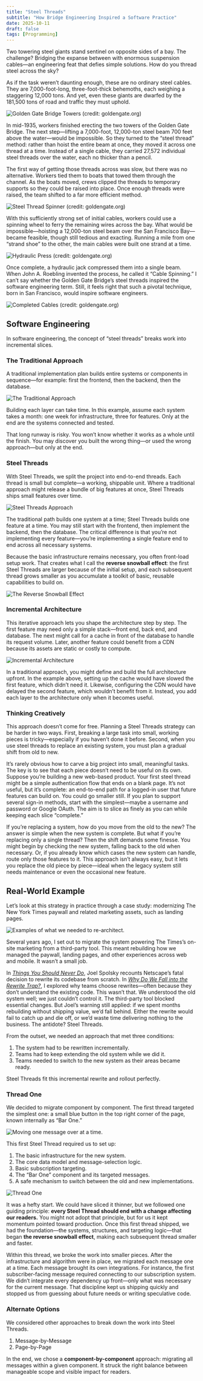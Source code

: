 ```yaml
---
title: "Steel Threads"
subtitle: "How Bridge Engineering Inspired a Software Practice"
date: 2025-10-11
draft: false
tags: [Programming]
---
```


Two towering steel giants stand sentinel on opposite sides of a bay. The challenge? Bridging the expanse between with enormous suspension cables—an engineering feat that defies simple solutions. How do you thread steel across the sky?

As if the task weren’t daunting enough, these are no ordinary steel cables. They are 7,000-foot-long, three-foot-thick behemoths, each weighing a staggering 12,000 tons. And yet, even these giants are dwarfed by the 181,500 tons of road and traffic they must uphold.

![Golden Gate Bridge Towers (credit: goldengate.org)](/image/programming/steel-threads-golden-gate-towers.jpg)

In mid-1935, workers finished erecting the two towers of the Golden Gate Bridge. The next step—lifting a 7,000-foot, 12,000-ton steel beam 700 feet above the water—would be impossible. So they turned to the “steel thread” method: rather than hoist the entire beam at once, they moved it across one thread at a time. Instead of a single cable, they carried 27,572 individual steel threads over the water, each no thicker than a pencil.

The first way of getting those threads across was slow, but there was no alternative. Workers tied them to boats that towed them through the channel. As the boats moved, crews clipped the threads to temporary supports so they could be raised into place. Once enough threads were raised, the team shifted to a far more efficient method.

![Steel Thread Spinner (credit: goldengate.org)](/image/programming/steel-threads-golden-gate-spinner.jpg)

With this sufficiently strong set of initial cables, workers could use a spinning wheel to ferry the remaining wires across the bay. What would be impossible—hoisting a 12,000-ton steel beam over the San Francisco Bay—became feasible, though still tedious and exacting. Running a mile from one “strand shoe” to the other, the main cables were built one strand at a time.

![Hydraulic Press (credit: goldengate.org)](/image/programming/steel-threads-golden-gate-press.jpg)

Once complete, a hydraulic jack compressed them into a single beam. When John A. Roebling invented the process, he called it “Cable Spinning.” I can’t say whether the Golden Gate Bridge’s steel threads inspired the software engineering term. Still, it feels right that such a pivotal technique, born in San Francisco, would inspire software engineers.

![Completed Cables (credit: goldengate.org)](/image/programming/steel-threads-golden-gate-beams.jpg)

## Software Engineering

In software engineering, the concept of “steel threads” breaks work into incremental slices.

### The Traditional Approach

A traditional implementation plan builds entire systems or components in sequence—for example: first the frontend, then the backend, then the database.

![The Traditional Approach](/image/programming/steel-threads-traditional-approach.png)

Building each layer can take time. In this example, assume each system takes a month: one week for infrastructure, three for features. Only at the end are the systems connected and tested.

That long runway is risky. You won’t know whether it works as a whole until the finish. You may discover you built the wrong thing—or used the wrong approach—but only at the end.

### Steel Threads

With Steel Threads, we split the project into end-to-end threads. Each thread is small but complete—a working, shippable unit. Where a traditional approach might release a bundle of big features at once, Steel Threads ships small features over time.

![Steel Threads Approach](/image/programming/steel-threads-one-feature-at-a-time.png)

The traditional path builds one system at a time; Steel Threads builds one feature at a time. You may still start with the frontend, then implement the backend, then the database. The critical difference is that you’re not implementing every feature—you’re implementing a single feature end to end across all necessary systems.

Because the basic infrastructure remains necessary, you often front-load setup work. That creates what I call the **reverse snowball effect**: the first Steel Threads are larger because of the initial setup, and each subsequent thread grows smaller as you accumulate a toolkit of basic, reusable capabilities to build on.

![The Reverse Snowball Effect](/image/programming/steel-threads-reverse-snowball-effect.png)

### Incremental Architecture

This iterative approach lets you shape the architecture step by step. The first feature may need only a simple stack—front end, back end, and database. The next might call for a cache in front of the database to handle its request volume. Later, another feature could benefit from a CDN because its assets are static or costly to compute.

![Incremental Architecture](/image/programming/steel-threads-incremental-architecture.png)

In a traditional approach, you might define and build the full architecture upfront. In the example above, setting up the cache would have slowed the first feature, which didn’t need it. Likewise, configuring the CDN would have delayed the second feature, which wouldn’t benefit from it. Instead, you add each layer to the architecture only when it becomes useful.

### Thinking Creatively

This approach doesn’t come for free. Planning a Steel Threads strategy can be harder in two ways. First, breaking a large task into small, working pieces is tricky—especially if you haven’t done it before. Second, when you use steel threads to replace an existing system, you must plan a gradual shift from old to new.

It’s rarely obvious how to carve a big project into small, meaningful tasks. The key is to see that each piece doesn’t need to be useful on its own. Suppose you’re building a new web-based product. Your first steel thread might be a simple authentication flow that ends on a blank page. It’s not useful, but it’s complete: an end-to-end path for a logged-in user that future features can build on. You could go smaller still. If you plan to support several sign-in methods, start with the simplest—maybe a username and password or Google OAuth. The aim is to slice as finely as you can while keeping each slice “complete.”

If you’re replacing a system, how do you move from the old to the new? The answer is simple when the new system is complete. But what if you’re replacing only a single thread? Then the shift demands some finesse. You might begin by checking the new system, falling back to the old when necessary. Or, if you already know which cases the new system can handle, route only those features to it. This approach isn’t always easy, but it lets you replace the old piece by piece—ideal when the legacy system still needs maintenance or even the occasional new feature.

## Real-World Example

Let’s look at this strategy in practice through a case study: modernizing The New York Times paywall and related marketing assets, such as landing pages.

![Examples of what we needed to re-architect.](/image/programming/steel-threads-nytimes-article.png)

Several years ago, I set out to migrate the system powering The Times’s on-site marketing from a third-party tool. This meant rebuilding how we managed the paywall, landing pages, and other experiences across web and mobile. It wasn’t a small job.

In [*Things You Should Never Do*](https://www.joelonsoftware.com/2000/04/06/things-you-should-never-do-part-i/), Joel Spolsky recounts Netscape’s fatal decision to rewrite its codebase from scratch. In [*Why Do We Fall into the Rewrite Trap?*](/programming/why-do-we-fall-into-the-rewrite-trap), I explored why teams choose rewrites—often because they don’t understand the existing code. This wasn’t that. We understood the old system well; we just couldn’t control it. The third-party tool blocked essential changes. But Joel’s warning still applied: if we spent months rebuilding without shipping value, we’d fall behind. Either the rewrite would fail to catch up and die off, or we’d waste time delivering nothing to the business. The antidote? Steel Threads.

From the outset, we needed an approach that met three conditions:

1. The system had to be rewritten incrementally.  
2. Teams had to keep extending the old system while we did it.  
3. Teams needed to switch to the new system as their areas became ready.  

Steel Threads fit this incremental rewrite and rollout perfectly. 

### Thread One

We decided to migrate component by component. The first thread targeted the simplest one: a small blue button in the top right corner of the page, known internally as “Bar One.”

![Moving one message over at a time.](/image/programming/steel-threads-migration-one-button.png)

This first Steel Thread required us to set up:

1. The basic infrastructure for the new system.  
2. The core data model and message-selection logic.  
3. Basic subscription targeting.  
4. The “Bar One” component and its targeted messages.  
5. A safe mechanism to switch between the old and new implementations.

![Thread One](/image/programming/steel-threads-thread-one.png)

It was a hefty start. We could have sliced it thinner, but we followed one guiding principle: **every Steel Thread should end with a change affecting our readers.** You might not adopt that principle, but for us it kept momentum pointed toward production. Once this first thread shipped, we had the foundation—the systems, structures, and targeting logic—that began **the reverse snowball effect**, making each subsequent thread smaller and faster.

Within this thread, we broke the work into smaller pieces. After the infrastructure and algorithm were in place, we migrated each message one at a time. Each message brought its own integrations. For instance, the first subscriber-facing message required connecting to our subscription system. We didn’t integrate every dependency up front—only what was necessary for the current message. That discipline kept us shipping quickly and stopped us from guessing about future needs or writing speculative code.

### Alternate Options

We considered other approaches to break down the work into Steel Threads. 

1. Message-by-Message
2. Page-by-Page

In the end, we chose a **component-by-component** approach: migrating all messages within a given component. It struck the right balance between manageable scope and visible impact for readers.




